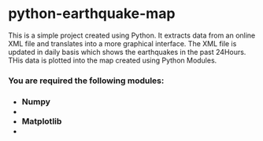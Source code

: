 # python-earthquake-map

<p>This is a simple project created using Python. It extracts data from an online XML file and translates into a more graphical interface. The XML file is updated in daily basis which shows the earthquakes in the past 24Hours. THis data is plotted into the map created using Python Modules.<p> 

<h3> You are required the following modules:<h3>
<ul>
<li>Numpy<li>
<li>Matplotlib<li>
<ul>
